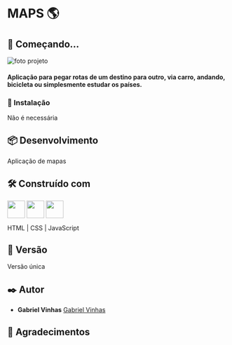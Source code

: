 # MAPS 🌎

## 🚀 Começando...

<img alt='foto projeto'>

#### Aplicação para pegar rotas de um destino para outro, via carro, andando, bicicleta ou simplesmente estudar os países.

### 🔧 Instalação

Não é necessária

## 📦 Desenvolvimento

Aplicação de mapas

## 🛠️ Construído com

<img align="center" height="40" width="40" src="https://cdn.worldvectorlogo.com/logos/html-1.svg"> <img align="center" height="40" width="40" src="https://cdn.worldvectorlogo.com/logos/css-3.svg"> <img align="center" height="40" width="40" src="https://cdn.worldvectorlogo.com/logos/logo-javascript.svg"> 

HTML | CSS | JavaScript

## 📌 Versão

Versão única

## ✒️ Autor

- **Gabriel Vinhas** [Gabriel Vinhas](https://www.linkedin.com/in/gabrielvinhas)

## 🎁 Agradecimentos
